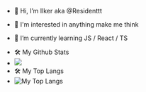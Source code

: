 - 👋 Hi, I’m Ilker aka @Residenttt
- 👀 I'm interested in anything make me think
- 🌱 I’m currently learning JS / React / TS


- <summary>🛠️ My Github Stats</summary>
- <img src="https://github-readme-stats.vercel.app/api?username=Residenttt&show_icons=true&theme=prussian">



- <summary>🛠️ My Top Langs</summary>
- <img  src="https://github-readme-stats.vercel.app/api/top-langs/?username=Residenttt&layout=compact&hide=html,css&&show_icons=true&theme=prussian" alt="My Top Langs" />

